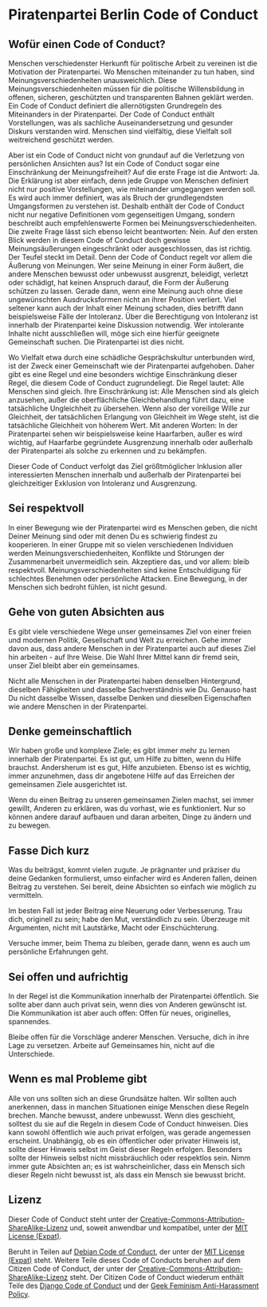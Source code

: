 # Piratenpartei Berlin Code of Conduct

## Wofür einen Code of Conduct?
Menschen verschiedenster Herkunft für politische Arbeit zu vereinen ist die Motivation der Piratenpartei. Wo Menschen miteinander zu tun haben, sind Meinungsverschiedenheiten unausweichlich. Diese Meinungsverschiedenheiten müssen für die politische Willensbildung in offenen, sicheren, geschützten und transparenten Bahnen geklärt werden. Ein Code of Conduct definiert die allernötigsten Grundregeln des Miteinanders in der Piratenpartei. Der Code of Conduct enthält Vorstellungen, was als sachliche Auseinandersetzung und gesunder Diskurs verstanden wird. Menschen sind vielfältig, diese Vielfalt soll weitreichend geschützt werden.

Aber ist ein Code of Conduct nicht von grundauf auf die Verletzung von persönlichen Ansichten aus? Ist ein Code of Conduct sogar eine Einschränkung der Meinungsfreiheit? Auf die erste Frage ist die Antwort: Ja. Die Erklärung ist aber einfach, denn jede Gruppe von Menschen definiert nicht nur positive Vorstellungen, wie miteinander umgegangen werden soll. Es wird auch immer definiert, was als Bruch der grundlegendsten Umgangsformen zu verstehen ist. Deshalb enthält der Code of Conduct nicht nur negative Definitionen vom gegenseitigen Umgang, sondern beschreibt auch empfehlenswerte Formen bei Meinungsverschiedenheiten. Die zweite Frage lässt sich ebenso leicht beantworten: Nein. Auf den ersten Blick werden in diesem Code of Conduct doch gewisse Meinungsäußerungen eingeschränkt oder ausgeschlossen, das ist richtig. Der Teufel steckt im Detail. Denn der Code of Conduct regelt vor allem die Äußerung von Meinungen. Wer seine Meinung in einer Form äußert, die andere Menschen bewusst oder unbewusst ausgrenzt, beleidigt, verletzt oder schädigt, hat keinen Anspruch darauf, die Form der Äußerung schützen zu lassen. Gerade dann, wenn eine Meinung auch ohne diese ungewünschten Ausdrucksformen nicht an ihrer Position verliert. Viel seltener kann auch der Inhalt einer Meinung schaden, dies betrifft dann beispielsweise Fälle der Intoleranz. Über die Berechtigung von Intoleranz ist innerhalb der Piratenpartei keine Diskussion notwendig. Wer intolerante Inhalte nicht ausschließen will, möge sich eine hierfür geeignete Gemeinschaft suchen. Die Piratenpartei ist dies nicht.

Wo Vielfalt etwa durch eine schädliche Gesprächskultur unterbunden wird, ist der Zweck einer Gemeinschaft wie der Piratenpartei aufgehoben. Daher gibt es eine Regel und eine besonders wichtige Einschränkung dieser Regel, die diesem Code of Conduct zugrundeliegt. Die Regel lautet: Alle Menschen sind gleich. Ihre Einschränkung ist: Alle Menschen sind als gleich anzusehen, außer die oberflächliche Gleichbehandlung führt dazu, eine tatsächliche Ungleichheit zu übersehen. Wenn also der voreilige Wille zur Gleichheit, der tatsächlichen Erlangung von Gleichheit im Wege steht, ist die tatsächliche Gleichheit von höherem Wert. Mit anderen Worten: In der Piratenpartei sehen wir beispielsweise keine Haarfarben, außer es wird wichtig, auf Haarfarbe gegründete Ausgrenzung innerhalb oder außerhalb der Piratenpartei als solche zu erkennen und zu bekämpfen.

Dieser Code of Conduct verfolgt das Ziel größtmöglicher Inklusion aller interessierten Menschen innerhalb und außerhalb der Piratenpartei bei gleichzeitiger Exklusion von Intoleranz und Ausgrenzung.

## Sei respektvoll
In einer Bewegung wie der Piratenpartei wird es Menschen geben, die nicht Deiner Meinung sind oder mit denen Du es schwierig findest zu kooperieren. In einer Gruppe mit so vielen verschiedenen Individuen werden  Meinungsverschiedenheiten, Konflikte und Störungen der Zusammenarbeit unvermeidlich sein. Akzeptiere das, und vor allem: bleib respektvoll. Meinungsverschiedenheiten sind keine Entschuldigung für schlechtes Benehmen oder persönliche Attacken. Eine Bewegung, in der Menschen sich bedroht fühlen, ist nicht gesund.

## Gehe von guten Absichten aus

Es gibt viele verschiedene Wege unser gemeinsames Ziel von einer freien und modernen Politik, Gesellschaft und Welt zu erreichen. Gehe immer davon aus, dass andere Menschen in der Piratenpartei auch auf dieses Ziel hin arbeiten - auf Ihre Weise. Die Wahl Ihrer Mittel kann dir fremd sein, unser Ziel bleibt aber ein gemeinsames.

Nicht alle Menschen in der Piratenpartei haben denselben Hintergrund, dieselben Fähigkeiten und dasselbe Sachverständnis wie Du. Genauso hast Du nicht dasselbe Wissen, dasselbe Denken und dieselben Eigenschaften wie andere Menschen in der Piratenpartei.

## Denke gemeinschaftlich

Wir haben große und komplexe Ziele; es gibt immer mehr zu lernen innerhalb der Piratenpartei. Es ist gut, um Hilfe zu bitten, wenn du Hilfe brauchst. Andersherum ist es gut, Hilfe anzubieten. Ebenso ist es wichtig, immer anzunehmen, dass dir angebotene Hilfe auf das Erreichen der gemeinsamen Ziele ausgerichtet ist.

Wenn du einen Beitrag zu unseren gemeinsamen Zielen machst, sei immer gewillt, Anderen zu erklären, was du vorhast, wie es funktioniert. Nur so können andere darauf aufbauen und daran arbeiten, Dinge zu ändern und zu bewegen.

## Fasse Dich kurz

Was du beiträgst, kommt vielen zugute. Je prägnanter und präziser du deine Gedanken formulierst, umso einfacher wird es Anderen fallen, deinen Beitrag zu verstehen. Sei bereit, deine Absichten so einfach wie möglich zu vermitteln.

Im besten Fall ist jeder Beitrag eine Neuerung oder Verbesserung. Trau dich, originell zu sein; habe den Mut, verständlich zu sein. Überzeuge mit Argumenten, nicht mit Lautstärke, Macht oder Einschüchterung.

Versuche immer, beim Thema zu bleiben, gerade dann, wenn es auch um persönliche Erfahrungen geht.

## Sei offen und aufrichtig

In der Regel ist die Kommunikation innerhalb der Piratenpartei öffentlich. Sie sollte aber dann auch privat sein, wenn dies von Anderen gewünscht ist. Die Kommunikation ist aber auch offen: Offen für neues, originelles, spannendes.

Bleibe offen für die Vorschläge anderer Menschen. Versuche, dich in ihre Lage zu versetzen. Arbeite auf Gemeinsames hin, nicht auf die Unterschiede.

## Wenn es mal Probleme gibt

Alle von uns sollten sich an diese Grundsätze halten. Wir sollten auch anerkennen, dass in manchen Situationen einige Menschen diese Regeln brechen. Manche bewusst, andere unbewusst. Wenn dies geschieht, solltest du sie auf die Regeln in diesem Code of Conduct hinweisen. Dies kann sowohl öffentlich wie auch privat erfolgen, was gerade angemessen erscheint. Unabhängig, ob es ein öffentlicher oder privater Hinweis ist, sollte dieser Hinweis selbst im Geist dieser Regeln erfolgen. Besonders sollte der Hinweis selbst nicht missbräuchlich oder respektlos sein. Nimm immer gute Absichten an; es ist wahrscheinlicher, dass ein Mensch sich dieser Regeln nicht bewusst ist, als dass ein Mensch sie bewusst bricht.

## Lizenz

Dieser Code of Conduct steht unter der [Creative-Commons-Attribution-ShareAlike-Lizenz](http://creativecommons.org/licenses/by-sa/3.0/) und, soweit anwendbar und kompatibel, unter der [MIT License (Expat)](https://www.debian.org/legal/licenses/mit).

Beruht in Teilen auf [Debian Code of Conduct](https://www.debian.org/code_of_conduct), der unter der [MIT License (Expat)](https://www.debian.org/legal/licenses/mit) steht. Weitere Teile dieses Code of Conducts beruhen auf dem Citizen Code of Conduct, der unter der [Creative-Commons-Attribution-ShareAlike-Lizenz](http://creativecommons.org/licenses/by-sa/3.0/) steht. Der Citizen Code of Conduct wiederum enthält Teile des [Django Code of Conduct](https://www.djangoproject.com/conduct/) und der [Geek Feminism Anti-Harassment Policy](http://geekfeminism.wikia.com/wiki/Conference_anti-harassment/Policy).
